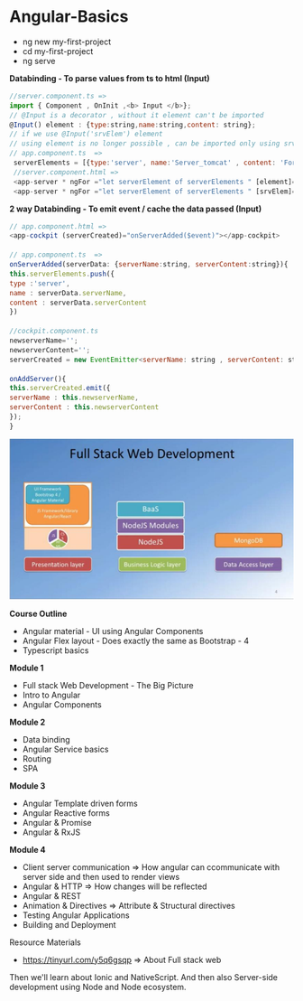 # Angular-Basics

- ng new my-first-project
- cd my-first-project
- ng serve

<b> Databinding - To parse values from ts to html (Input) </b>
```javascript
//server.component.ts => 
import { Component , OnInit ,<b> Input </b>};
// @Input is a decorator , without it element can't be imported
@Input() element : {type:string,name:string,content: string};
// if we use @Input('srvElem') element
// using element is no longer possible , can be imported only using srvElem  => [srvElem]
// app.component.ts  =>
 serverElements = [{type:'server', name:'Server_tomcat' , content: 'For developers only'}];
 //server.component.html =>
 <app-server * ngFor ="let serverElement of serverElements " [element]="serverElements"></app-server>
 <app-server * ngFor ="let serverElement of serverElements " [srvElem]="serverElement"></app-server>
```
<b> 2 way Databinding - To emit event / cache the data passed (Input) </b>
```javascript
// app.component.html =>
<app-cockpit (serverCreated)="onServerAdded($event)"></app-cockpit>

// app.component.ts  =>
onServerAdded(serverData: {serverName:string, serverContent:string}){
this.serverElements.push({
type :'server',
name : serverData.serverName,
content : serverData.serverContent
})

//cockpit.component.ts 
newserverName='';
newserverContent='';
serverCreated = new EventEmitter<serverName: string , serverContent: string}>();

onAddServer(){
this.serverCreated.emit({
serverName : this.newserverName,
serverContent : this.newserverContent
});
}
```

<img src="fullstack.jpeg">

<b>Course Outline</b>
- Angular material - UI using Angular Components 
- Angular Flex layout - Does exactly the same as Bootstrap - 4 
- Typescript basics 

<b> Module 1 </b>
- Full stack Web Development - The Big Picture
- Intro to Angular
- Angular Components 

<b>Module 2 </b>
- Data binding 
- Angular Service basics 
- Routing 
- SPA

<b> Module 3 </b>
- Angular Template driven forms 
- Angular Reactive forms 
- Angular & Promise 
- Angular & RxJS 

<b> Module 4 </b>
- Client server communication => How angular can ccommunicate with server side and then used to render views 
- Angular & HTTP => How changes will be reflected 
- Angular & REST 
- Animation & Directives  => Attribute & Structural directives 
- Testing Angular Applications
- Building and Deployment 

Resource Materials
- https://tinyurl.com/y5q6gsqp  => About Full stack web 


Then we'll learn about Ionic and NativeScript. 
And then also Server-side development using Node and Node ecosystem.  

